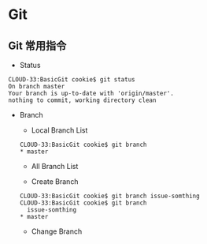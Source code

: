 # Git

## Git 常用指令

* Status

``` Command
CLOUD-33:BasicGit cookie$ git status
On branch master
Your branch is up-to-date with 'origin/master'.
nothing to commit, working directory clean
```

* Branch
	* Local Branch List

	``` Command
	CLOUD-33:BasicGit cookie$ git branch
	* master
	```
	
	* All Branch List
	
	* Create Branch
	
	```` Command
	CLOUD-33:BasicGit cookie$ git branch issue-somthing
	CLOUD-33:BasicGit cookie$ git branch
	  issue-somthing
	* master
	````
	
	* Change Branch
	
	```` Command
	
	````
